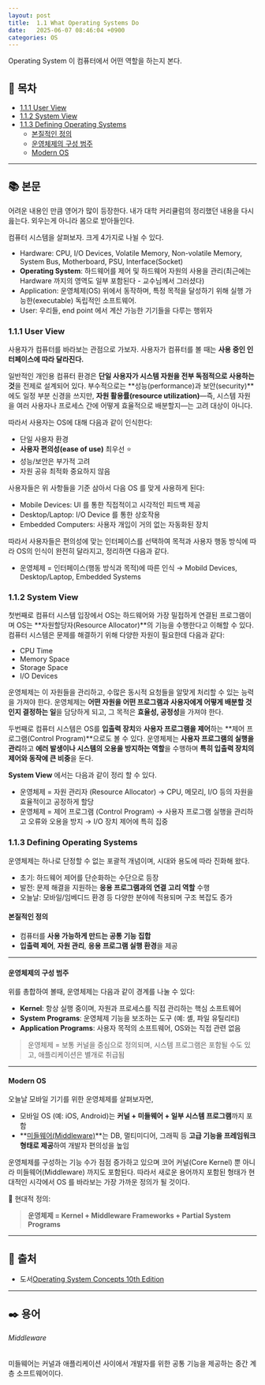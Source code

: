 ```yaml
---
layout: post
title:  1.1 What Operating Systems Do
date:   2025-06-07 08:46:04 +0900
categories: OS
---
```

<!--more-->
Operating System 이 컴퓨터에서 어떤 역할을 하는지 본다.

## 📂 목차
- [1.1.1 User View](#111-user-view)
- [1.1.2 System View](#112-system-view)
- [1.1.3 Defining Operating Systems](#113-defining-operating-systems)
    - [본질적인 정의](#본질적인-정의)
    - [운영체제의 구성 범주](#운영체제의-구성-범주)
    - [Modern OS](#modern-os)

---

## 📚 본문

어려운 내용인 만큼 영어가 많이 등장한다. 내가 대학 커리큘럼의 정리했던 내용을 다시 읊는다. 외우는게 아니라 몸으로 받아들인다.

컴퓨터 시스템을 살펴보자. 크게 4가지로 나뉠 수 있다.

- Hardware: CPU, I/O Devices, Volatile Memory, Non-volatile Memory, System Bus, Motherboard, PSU, Interface(Socket)
- **Operating System**: 하드웨어를 제어 및 하드웨어 자원의 사용을 관리(최근에는 Hardware 까지의 영역도 일부 포함된다 - 교수님께서 그러셨다)
- Application: 운영체제(OS) 위에서 동작하며, 특정 목적을 달성하기 위해 실행 가능한(executable) 독립적인 소프트웨어.
- User: 우리들, end point 에서 계산 가능한 기기들을 다루는 행위자

### 1.1.1 User View

사용자가 컴퓨터를 바라보는 관점으로 가보자. 사용자가 컴퓨터를 볼 때는 **사용 중인 인터페이스에 따라 달라진다.**

일반적인 개인용 컴퓨터 환경은 **단일 사용자가 시스템 자원을 전부 독점적으로 사용하는 것**을 전제로 설계되어 있다. 부수적으로는 **성능(performance)과 보안(security)**에도 일정 부분 신경을 쓰지만, **자원 활용률(resource utilization)**—즉, 시스템 자원을 여러 사용자나 프로세스 간에 어떻게 효율적으로 배분할지—는 고려 대상이 아니다.

따라서 사용자는 OS에 대해 다음과 같이 인식한다:

- 단일 사용자 환경
- **사용자 편의성(ease of use)** 최우선 ⭐️
- 성능/보안은 부가적 고려
- 자원 공유 최적화 중요하지 않음

사용자들은 위 사항들을 기준 삼아서 다음 OS 를 맞게 사용하게 된다:

- Mobile Devices: UI 를 통한 직접적이고 시각적인 피드백 제공
- Desktop/Laptop: I/O Device 를 통한 상호작용
- Embedded Computers: 사용자 개입이 거의 없는 자동화된 장치

따라서 사용자들은 편의성에 맞는 인터페이스를 선택하여 목적과 사용자 행동 방식에 따라 OS의 인식이 완전히 달라지고, 정리하면 다음과 같다.
- 운영체제 = 인터페이스(행동 방식과 목적)에 따른 인식 → Mobild Devices, Desktop/Laptop, Embedded Systems

### 1.1.2 System View

첫번째로 컴퓨터 시스템 입장에서 OS는 하드웨어와 가장 밀접하게 연결된 프로그램이며 OS는 **자원할당자(Resource Allocator)**의 기능을 수행한다고 이해할 수 있다. 컴퓨터 시스템은 문제를 해결하기 위해 다양한 자원이 필요한데 다음과 같다:

- CPU Time
- Memory Space
- Storage Space
- I/O Devices

운영체제는 이 자원들을 관리하고, 수많은 동시적 요청들을 알맞게 처리할 수 있는 능력을 가져야 한다. 운영체제는 **어떤 자원을 어떤 프로그램과 사용자에게 어떻게 배분할 것인지 결정하는 일**을 담당하게 되고, 그 목적은 **효율성, 공정성**을 가져야 한다.

두번째로 컴퓨터 시스템은 OS를 **입출력 장치**와 **사용자 프로그램을 제어**하는 **제어 프로그램(Control Program)**으로도 볼 수 있다. 운영체제는 **사용자 프로그램의 실행을 관리**하고 **에러 발생이나 시스템의 오용을 방지하는 역할**을 수행하며 **특히 입출력 장치의 제어와 동작에 큰 비중**을 둔다.

**System View** 에서는 다음과 같이 정리 할 수 있다.
- 운영체제 = 자원 관리자 (Resource Allocator) → CPU, 메모리, I/O 등의 자원을 효율적이고 공정하게 할당
- 운영체제 = 제어 프로그램 (Control Program) → 사용자 프로그램 실행을 관리하고 오류와 오용을 방지 → I/O 장치 제어에 특히 집중

### 1.1.3 Defining Operating Systems

운영체제는 하나로 단정할 수 없는 포괄적 개념이며, 시대와 용도에 따라 진화해 왔다.

- 초기: 하드웨어 제어를 단순화하는 수단으로 등장  
- 발전: 문제 해결을 지원하는 **응용 프로그램과의 연결 고리 역할** 수행  
- 오늘날: 모바일/임베디드 환경 등 다양한 분야에 적용되며 구조 복잡도 증가

#### 본질적인 정의

- 컴퓨터를 **사용 가능하게 만드는 공통 기능 집합**
- **입출력 제어**, **자원 관리**, **응용 프로그램 실행 환경**을 제공

---

#### 운영체제의 구성 범주

위를 총합하여 볼때, 운영체제는 다음과 같이 경계를 나눌 수 있다:
- **Kernel**: 항상 실행 중이며, 자원과 프로세스를 직접 관리하는 핵심 소프트웨어
- **System Programs**: 운영체제 기능을 보조하는 도구 (예: 셸, 파일 유틸리티)
- **Application Programs**: 사용자 목적의 소프트웨어, OS와는 직접 관련 없음

> 운영체제 = 보통 커널을 중심으로 정의되며, 시스템 프로그램은 포함될 수도 있고, 애플리케이션은 별개로 취급됨

---

#### Modern OS

오늘날 모바일 기기를 위한 운영체제를 살펴보자면,

- 모바일 OS (예: iOS, Android)는 **커널 + 미들웨어 + 일부 시스템 프로그램**까지 포함
- **[미들웨어(Middleware)](#middleware)**는 DB, 멀티미디어, 그래픽 등 **고급 기능을 프레임워크 형태로 제공**하여 개발자 편의성을 높임

운영체제를 구성하는 기능 수가 점점 증가하고 있으며 코어 커널(Core Kernel) 뿐 아니라 미들웨어(Middleware) 까지도 포함된다. 따라서 새로운 용어까지 포함된 형태가 현대적인 시각에서 OS 를 바라보는 가장 가까운 정의가 될 것이다.

📌 현대적 정의:
> **운영체제 = Kernel + Middleware Frameworks + Partial System Programs**

---

## 🔗 출처
- 도서[Operating System Concepts 10th Edition]()

---

## ✒️ 용어

###### Middleware

미들웨어는 커널과 애플리케이션 사이에서 개발자를 위한 공통 기능을 제공하는 중간 계층 소프트웨어이다.